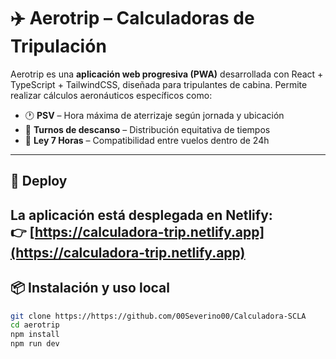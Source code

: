 # ✈️ Aerotrip – Calculadoras de Tripulación

Aerotrip es una **aplicación web progresiva (PWA)** desarrollada con React + TypeScript + TailwindCSS, diseñada para tripulantes de cabina. Permite realizar cálculos aeronáuticos específicos como:

- 🕐 **PSV** – Hora máxima de aterrizaje según jornada y ubicación  
- 🔁 **Turnos de descanso** – Distribución equitativa de tiempos  
- 📅 **Ley 7 Horas** – Compatibilidad entre vuelos dentro de 24h

---

## 🚀 Deploy

La aplicación está desplegada en Netlify:  
👉 [https://calculadora-trip.netlify.app](https://calculadora-trip.netlify.app) 
---

## 📦 Instalación y uso local

```bash
git clone https://https://github.com/00Severino00/Calculadora-SCLA
cd aerotrip
npm install
npm run dev
